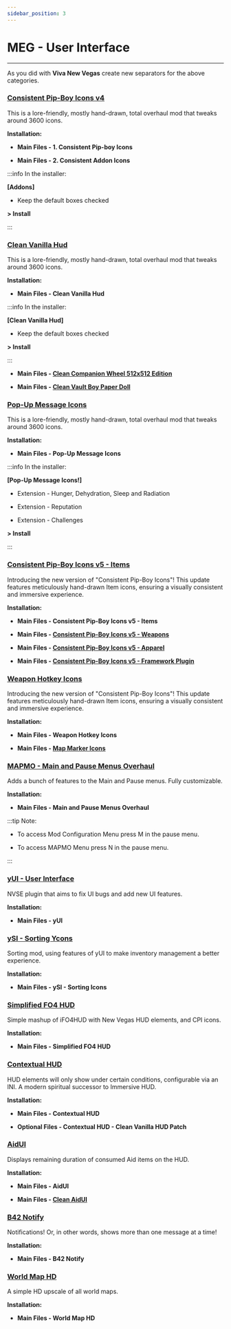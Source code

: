 ```yaml
---
sidebar_position: 3
---
```


# MEG - User Interface

---

As you did with **Viva New Vegas** create new separators for the above categories.

### [Consistent Pip-Boy Icons v4](https://www.nexusmods.com/newvegas/mods/65046)

This is a lore-friendly, mostly hand-drawn, total overhaul mod that tweaks around 3600 icons.

**Installation:**

- **Main Files - 1. Consistent Pip-boy Icons**

- **Main Files - 2. Consistent Addon Icons**

:::info In the installer:

**[Addons]**

- Keep the default boxes checked

**> Install**

:::


### [Clean Vanilla Hud](https://www.nexusmods.com/newvegas/mods/70001)

This is a lore-friendly, mostly hand-drawn, total overhaul mod that tweaks around 3600 icons.

**Installation:**

- **Main Files - Clean Vanilla Hud**

:::info In the installer:

**[Clean Vanilla Hud]**

- Keep the default boxes checked

**> Install**

:::

- **Main Files - [Clean Companion Wheel 512x512 Edition](https://www.nexusmods.com/newvegas/mods/70486?tab=files)**

- **Main Files - [Clean Vault Boy Paper Doll](https://www.nexusmods.com/newvegas/mods/76966?tab=files)**


### [Pop-Up Message Icons](https://www.nexusmods.com/newvegas/mods/76516)

This is a lore-friendly, mostly hand-drawn, total overhaul mod that tweaks around 3600 icons.

**Installation:**

- **Main Files - Pop-Up Message Icons**

:::info In the installer:

**[Pop-Up Message Icons!]**

- Extension - Hunger, Dehydration, Sleep and Radiation

- Extension - Reputation
 
- Extension - Challenges

**> Install**

:::


### [Consistent Pip-Boy Icons v5 - Items](https://www.nexusmods.com/newvegas/mods/82074)

Introducing the new version of "Consistent Pip-Boy Icons"! This update features meticulously hand-drawn Item icons, ensuring a visually consistent and immersive experience.

**Installation:**

- **Main Files - Consistent Pip-Boy Icons v5 - Items**

- **Main Files - [Consistent Pip-Boy Icons v5 - Weapons](https://www.nexusmods.com/newvegas/mods/82740?tab=files)**

- **Main Files - [Consistent Pip-Boy Icons v5 - Apparel](https://www.nexusmods.com/newvegas/mods/83248?tab=files)**

- **Main Files - [Consistent Pip-Boy Icons v5 - Framework Plugin](https://www.nexusmods.com/newvegas/mods/83432?tab=files)**


### [Weapon Hotkey Icons](https://www.nexusmods.com/newvegas/mods/83476)

Introducing the new version of "Consistent Pip-Boy Icons"! This update features meticulously hand-drawn Item icons, ensuring a visually consistent and immersive experience.

**Installation:**

- **Main Files - Weapon Hotkey Icons**

- **Main Files - [Map Marker Icons](https://www.nexusmods.com/newvegas/mods/83575?tab=files)**


### [MAPMO - Main and Pause Menus Overhaul](https://www.nexusmods.com/newvegas/mods/74365)

Adds a bunch of features to the Main and Pause menus. Fully customizable.

**Installation:**

- **Main Files - Main and Pause Menus Overhaul**

:::tip Note:

- To access Mod Configuration Menu press M in the pause menu.

- To access MAPMO Menu press N in the pause menu.

:::


### [yUI - User Interface](https://www.nexusmods.com/newvegas/mods/74357)

NVSE plugin that aims to fix UI bugs and add new UI features.

**Installation:**

- **Main Files - yUI**


### [ySI - Sorting Ycons](https://www.nexusmods.com/newvegas/mods/74358)

Sorting mod, using features of yUI to make inventory management a better experience.

**Installation:**

- **Main Files - ySI - Sorting Icons**


### [Simplified FO4 HUD](https://www.nexusmods.com/newvegas/mods/75634)

Simple mashup of iFO4HUD with New Vegas HUD elements, and CPI icons.

**Installation:**

- **Main Files - Simplified FO4 HUD**


### [Contextual HUD](https://www.nexusmods.com/newvegas/mods/77631)

HUD elements will only show under certain conditions, configurable via an INI. A modern spiritual successor to Immersive HUD.

**Installation:**

- **Main Files - Contextual HUD**

- **Optional Files - Contextual HUD - Clean Vanilla HUD Patch**


### [AidUI](https://www.nexusmods.com/newvegas/mods/77782)

Displays remaining duration of consumed Aid items on the HUD.

**Installation:**

- **Main Files - AidUI**

- **Main Files - [Clean AidUI](https://www.nexusmods.com/newvegas/mods/81841)**


### [B42 Notify](https://www.nexusmods.com/newvegas/mods/80085)

Notifications! Or, in other words, shows more than one message at a time!

**Installation:**

- **Main Files - B42 Notify**


### [World Map HD](https://www.nexusmods.com/newvegas/mods/82979)

A simple HD upscale of all world maps.

**Installation:**

- **Main Files - World Map HD**

